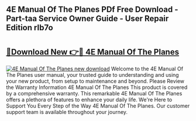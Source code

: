 ## 4E Manual Of The Planes PDf Free Download - Part-taa Service Owner Guide - User Repair Edition rIb7o

# <h2><a href="http://bc29319.oget.top/?id=4E+Manual+Of+The+Planes">🔗Download New 👉🔴 4E Manual Of The Planes</a></h2>

[![4E Manual Of The Planes new download](https://i.imgur.com/5g1atiW.png)](http://bc29319.oget.top/?id=4E+Manual+Of+The+Planes)
Welcome to the 4E Manual Of The Planes user manual, your trusted guide to understanding and using your new product, from setup to maintenance and beyond. Please Review the Warranty Information 4E Manual Of The Planes This product is covered by a comprehensive warranty. This remarkable 4E Manual Of The Planes offers a plethora of features to enhance your daily life. We're Here to Support You Every Step of the Way 4E Manual Of The Planes. Our customer support team is available throughout your journey.
